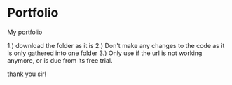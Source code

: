 # Portfolio
My portfolio

1.) download the folder as it is
2.) Don't make any changes to the code as it is only gathered into one folder
3.) Only use if the url is not working anymore, or is due from its free trial.

thank you sir!
